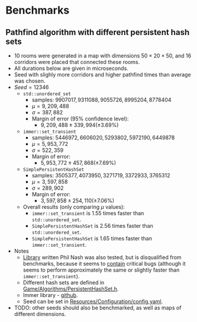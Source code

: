 # Benchmarks

## Pathfind algorithm with different persistent hash sets
- $10$ rooms were generated in a map with dimensions $50\times 20 \times 50$, and $16$ corridors were placed that connected these rooms.
- All durations below are given in microseconds.
- Seed with slighly more corridors and higher pathfind times than average was chosen.
- $Seed=12346$
  - `std::unordered_set`
    - samples: $9907017, 9311088, 9055726, 8995204, 8778404$
    - $\mu=9,209,488$
    - $\sigma=387,882$
    - Margin of error (95% confidence level): 
      - $9,209,488 \pm 339,994 (\pm 3.69\%)$
  - `immer::set_transient`
    - samples: $5446972, 6606020, 5293802, 5972190, 6449878$
    - $\mu=5,953,772$
    - $\sigma=522,359$
    - Margin of error: 
      - $5,953,772 \pm 457,868 (\pm 7.69\%)$
  - `SimplePersistentHashSet`
    - samples: $3505377, 4073950, 3271719, 3372933, 3765312$
    - $\mu=3,597,858$
    - $\sigma=289,902$
    - Margin of error: 
      - $3,597,858 \pm 254,110 (\pm 7.06\%)$
  - Overall results (only comparing $\mu$ values):
    - `immer::set_transient` is $1.55$ times faster than `std::unordered_set`.
    - `SimplePersistentHashSet` is $2.56$ times faster than `std::unordered_set`.
    - `SimplePersistentHashSet` is $1.65$ times faster than `immer::set_transient`.
- Notes
  - [Library](https://github.com/philsquared/hash_trie) written Phil Nash was also tested, but is disqualified from benchmarks, because it seems to [contain](https://github.com/philsquared/hash_trie/issues/6) critical bugs (although it seems to perform approximately the same or slightly faster than `immer::set_transient`).
  - Different hash sets are defined in [Game/Algorithms/PersistentHashSet.h](3DRoguelike\3DRoguelike\Game\Algorithms\PersistentHashSet.h).
  - Immer library - [github](https://github.com/arximboldi/immer).
  - Seed can be set in [Resources/Configuration/config.yaml](3DRoguelike\3DRoguelike\Resources\Configuration\config.yaml).
- TODO: other seeds should also be benchmarked, as well as maps of different dimensions.
